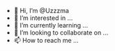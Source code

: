 - 👋 Hi, I’m @Uzzzma
- 👀 I’m interested in ...
- 🌱 I’m currently learning ...
- 💞️ I’m looking to collaborate on ...
- 📫 How to reach me ...

<!---
Uzzzma/Uzzzma is a ✨ special ✨ repository because its `README.md` (this file) appears on your GitHub profile.
You can click the Preview link to take a look at your changes.
--->
